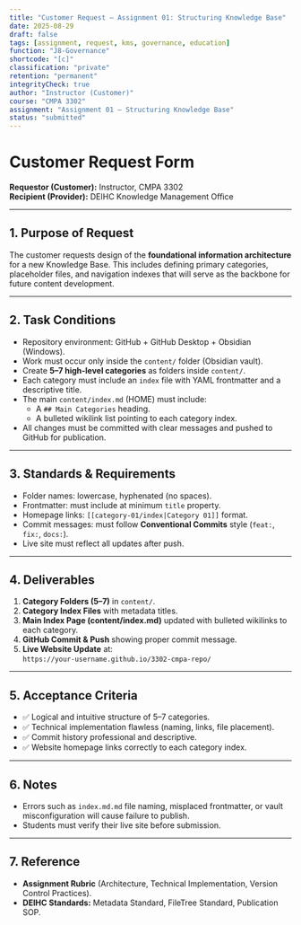 ```yaml
---
title: "Customer Request – Assignment 01: Structuring Knowledge Base"
date: 2025-08-29
draft: false
tags: [assignment, request, kms, governance, education]
function: "J8-Governance"
shortcode: "[c]"
classification: "private"
retention: "permanent"
integrityCheck: true
author: "Instructor (Customer)"
course: "CMPA 3302"
assignment: "Assignment 01 – Structuring Knowledge Base"
status: "submitted"
---
```


# Customer Request Form  
**Requestor (Customer):** Instructor, CMPA 3302  
**Recipient (Provider):** DEIHC Knowledge Management Office  

---

## 1. Purpose of Request
The customer requests design of the **foundational information architecture** for a new Knowledge Base. This includes defining primary categories, placeholder files, and navigation indexes that will serve as the backbone for future content development.  

---

## 2. Task Conditions
- Repository environment: GitHub + GitHub Desktop + Obsidian (Windows).  
- Work must occur only inside the `content/` folder (Obsidian vault).  
- Create **5–7 high-level categories** as folders inside `content/`.  
- Each category must include an `index` file with YAML frontmatter and a descriptive title.  
- The main `content/index.md` (HOME) must include:  
  - A `## Main Categories` heading.  
  - A bulleted wikilink list pointing to each category index.  
- All changes must be committed with clear messages and pushed to GitHub for publication.  

---

## 3. Standards & Requirements
- Folder names: lowercase, hyphenated (no spaces).  
- Frontmatter: must include at minimum `title` property.  
- Homepage links: `[[category-01/index|Category 01]]` format.  
- Commit messages: must follow **Conventional Commits** style (`feat:`, `fix:`, `docs:`).  
- Live site must reflect all updates after push.  

---

## 4. Deliverables
1. **Category Folders (5–7)** in `content/`.  
2. **Category Index Files** with metadata titles.  
3. **Main Index Page (content/index.md)** updated with bulleted wikilinks to each category.  
4. **GitHub Commit & Push** showing proper commit message.  
5. **Live Website Update** at:  
   `https://your-username.github.io/3302-cmpa-repo/`  

---

## 5. Acceptance Criteria
- ✅ Logical and intuitive structure of 5–7 categories.  
- ✅ Technical implementation flawless (naming, links, file placement).  
- ✅ Commit history professional and descriptive.  
- ✅ Website homepage links correctly to each category index.  

---

## 6. Notes
- Errors such as `index.md.md` file naming, misplaced frontmatter, or vault misconfiguration will cause failure to publish.  
- Students must verify their live site before submission.  

---

## 7. Reference
- **Assignment Rubric** (Architecture, Technical Implementation, Version Control Practices).  
- **DEIHC Standards:** Metadata Standard, FileTree Standard, Publication SOP.  

